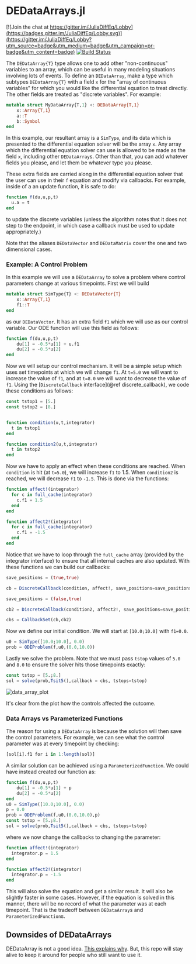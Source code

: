 # DEDataArrays.jl

[![Join the chat at https://gitter.im/JuliaDiffEq/Lobby](https://badges.gitter.im/JuliaDiffEq/Lobby.svg)](https://gitter.im/JuliaDiffEq/Lobby?utm_source=badge&utm_medium=badge&utm_campaign=pr-badge&utm_content=badge)
[![Build Status](https://github.com/SciML/DEDataArrays.jl/workflows/CI/badge.svg)](https://github.com/SciML/DEDataArrays.jl/actions?query=workflow%3ACI)

The `DEDataArray{T}` type allows one to add other "non-continuous" variables
to an array, which can be useful in many modeling situations involving lots of
events. To define an `DEDataArray`, make a type which subtypes `DEDataArray{T}`
with a field `x` for the "array of continuous variables" for which you would
like the differential equation to treat directly. The other fields are treated
as "discrete variables". For example:

```julia
mutable struct MyDataArray{T,1} <: DEDataArray{T,1}
    x::Array{T,1}
    a::T
    b::Symbol
end
```

In this example, our resultant array is a `SimType`, and its data which is presented
to the differential equation solver will be the array `x`. Any array which the
differential equation solver can use is allowed to be made as the field `x`, including
other `DEDataArray`s. Other than that, you can add whatever fields you please, and
let them be whatever type you please.

These extra fields are carried along in the differential equation solver that
the user can use in their `f` equation and modify via callbacks. For example,
inside of a an update function, it is safe to do:

```julia
function f(du,u,p,t)
  u.a = t
end
```

to update the discrete variables (unless the algorithm notes that it does not
step to the endpoint, in which case a callback must be used to update appropriately.)

Note that the aliases `DEDataVector` and `DEDataMatrix` cover the one and two
dimensional cases.

### Example: A Control Problem

In this example we will use a `DEDataArray` to solve a problem where control parameters
change at various timepoints. First we will build

```julia
mutable struct SimType{T} <: DEDataVector{T}
    x::Array{T,1}
    f1::T
end
```

as our `DEDataVector`. It has an extra field `f1` which we will use as our control
variable. Our ODE function will use this field as follows:

```julia
function f(du,u,p,t)
    du[1] = -0.5*u[1] + u.f1
    du[2] = -0.5*u[2]
end
```

Now we will setup our control mechanism. It will be a simple setup which uses
set timepoints at which we will change `f1`. At `t=5.0` we will want to increase
the value of `f1`, and at `t=8.0` we will want to decrease the value of `f1`. Using
the [`DiscreteCallback` interface](@ref discrete_callback), we code these conditions
as follows:

```julia
const tstop1 = [5.]
const tstop2 = [8.]


function condition(u,t,integrator)
  t in tstop1
end

function condition2(u,t,integrator)
  t in tstop2
end
```

Now we have to apply an effect when these conditions are reached. When `condition`
is hit (at `t=5.0`), we will increase `f1` to 1.5. When `condition2` is reached,
we will decrease `f1` to `-1.5`. This is done via the functions:

```julia
function affect!(integrator)
  for c in full_cache(integrator)
    c.f1 = 1.5
  end
end

function affect2!(integrator)
  for c in full_cache(integrator)
    c.f1 = -1.5
  end
end
```

Notice that we have to loop through the `full_cache` array (provided by the integrator
interface) to ensure that all internal caches are also updated. With these functions
we can build our callbacks:

```julia
save_positions = (true,true)

cb = DiscreteCallback(condition, affect!, save_positions=save_positions)

save_positions = (false,true)

cb2 = DiscreteCallback(condition2, affect2!, save_positions=save_positions)

cbs = CallbackSet(cb,cb2)
```


Now we define our initial condition. We will start at `[10.0;10.0]` with `f1=0.0`.

```julia
u0 = SimType([10.0;10.0], 0.0)
prob = ODEProblem(f,u0,(0.0,10.0))
```

Lastly we solve the problem. Note that we must pass `tstop` values of `5.0` and
`8.0` to ensure the solver hits those timepoints exactly:

```julia
const tstop = [5.;8.]
sol = solve(prob,Tsit5(),callback = cbs, tstops=tstop)
```

![data_array_plot](https://user-images.githubusercontent.com/1814174/127798873-624f3f37-e89b-4938-8088-b51107d278a1.png)

It's clear from the plot how the controls affected the outcome.

### Data Arrays vs Parameterized Functions

The reason for using a `DEDataArray` is because the solution will then save the
control parameters. For example, we can see what the control parameter was at
every timepoint by checking:

```julia
[sol[i].f1 for i in 1:length(sol)]
```

A similar solution can be achieved using a `ParameterizedFunction`.
We could have instead created our function as:

```julia
function f(du,u,p,t)
    du[1] = -0.5*u[1] + p
    du[2] = -0.5*u[2]
end
u0 = SimType([10.0;10.0], 0.0)
p = 0.0
prob = ODEProblem(f,u0,(0.0,10.0),p)
const tstop = [5.;8.]
sol = solve(prob,Tsit5(),callback = cbs, tstops=tstop)
```

where we now change the callbacks to changing the parameter:

```julia
function affect!(integrator)
  integrator.p = 1.5
end

function affect2!(integrator)
  integrator.p = -1.5
end
```

This will also solve the equation and get a similar result. It will also be slightly
faster in some cases. However, if the equation is solved in this manner, there will
be no record of what the parameter was at each timepoint. That is the tradeoff
between `DEDataArray`s and `ParameterizedFunction`s.

## Downsides of DEDataArrays

DEDataArray is not a good idea. [This explains why](https://discourse.julialang.org/t/diffeqs-hybrid-continuous-discrete-system-periodic-callback/23791/19?u=chrisrackauckas). But, this repo will stay alive to keep it around for
people who still want to use it.
